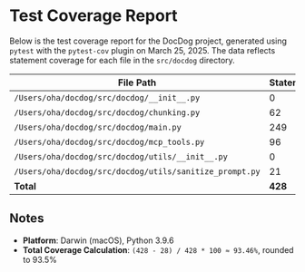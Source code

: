 # Test Coverage Report

Below is the test coverage report for the DocDog project, generated using `pytest` with the `pytest-cov` plugin on March 25, 2025. The data reflects statement coverage for each file in the `src/docdog` directory.

| File Path                                          | Statements | Missed | Coverage |
|----------------------------------------------------|------------|--------|----------|
| `/Users/oha/docdog/src/docdog/__init__.py`         | 0          | 0      | 100%     |
| `/Users/oha/docdog/src/docdog/chunking.py`         | 62         | 6      | 90%      |
| `/Users/oha/docdog/src/docdog/main.py`             | 249        | 17     | 93%      |
| `/Users/oha/docdog/src/docdog/mcp_tools.py`        | 96         | 5      | 95%      |
| `/Users/oha/docdog/src/docdog/utils/__init__.py`   | 0          | 0      | 100%     |
| `/Users/oha/docdog/src/docdog/utils/sanitize_prompt.py` | 21    | 0      | 100%     |
| **Total**                                          | **428**    | **28** | **93.5%** |

## Notes
- **Platform**: Darwin (macOS), Python 3.9.6
- **Total Coverage Calculation**: `(428 - 28) / 428 * 100 ≈ 93.46%`, rounded to 93.5%